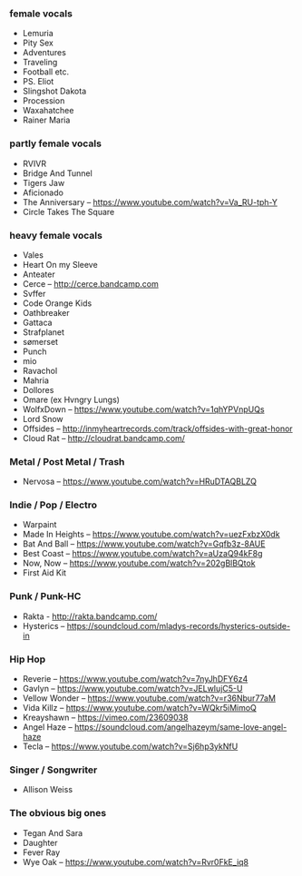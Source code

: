 ### female vocals

- Lemuria
- Pity Sex
- Adventures
- Traveling
- Football etc.
- PS. Eliot
- Slingshot Dakota
- Procession
- Waxahatchee
- Rainer Maria

### partly female vocals

- RVIVR
- Bridge And Tunnel
- Tigers Jaw
- Aficionado
- The Anniversary – https://www.youtube.com/watch?v=Va_RU-tph-Y
- Circle Takes The Square

### heavy female vocals

- Vales
- Heart On my Sleeve
- Anteater
- Cerce – http://cerce.bandcamp.com
- Svffer
- Code Orange Kids
- Oathbreaker
- Gattaca
- Strafplanet
- sømerset
- Punch
- mio
- Ravachol
- Mahria
- Dollores
- Omare (ex Hvngry Lungs)
- WolfxDown – https://www.youtube.com/watch?v=1qhYPVnpUQs
- Lord Snow
- Offsides – http://inmyheartrecords.com/track/offsides-with-great-honor
- Cloud Rat – http://cloudrat.bandcamp.com/

### Metal / Post Metal / Trash

- Nervosa – https://www.youtube.com/watch?v=HRuDTAQBLZQ

### Indie / Pop / Electro

- Warpaint
- Made In Heights – https://www.youtube.com/watch?v=uezFxbzX0dk
- Bat And Ball – https://www.youtube.com/watch?v=Gqfb3z-8AUE
- Best Coast – https://www.youtube.com/watch?v=aUzaQ94kF8g
- Now, Now – https://www.youtube.com/watch?v=202gBlBQtok
- First Aid Kit

### Punk / Punk-HC

- Rakta - http://rakta.bandcamp.com/
- Hysterics – https://soundcloud.com/mladys-records/hysterics-outside-in


### Hip Hop

- Reverie – https://www.youtube.com/watch?v=7nyJhDFY6z4
- Gavlyn – https://www.youtube.com/watch?v=JELwIujC5-U
- Vellow Wonder – https://www.youtube.com/watch?v=r36Nbur77aM
- Vida Killz – https://www.youtube.com/watch?v=WQkr5iMimoQ
- Kreayshawn – https://vimeo.com/23609038
- Angel Haze – https://soundcloud.com/angelhazeym/same-love-angel-haze
- Tecla – https://www.youtube.com/watch?v=Sj6hp3ykNfU

### Singer / Songwriter

- Allison Weiss

### The obvious big ones

- Tegan And Sara
- Daughter
- Fever Ray
- Wye Oak – https://www.youtube.com/watch?v=Rvr0FkE_iq8
